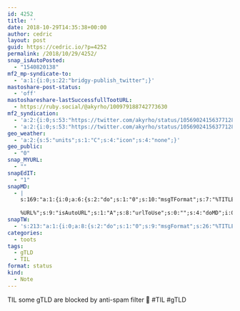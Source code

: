 ```yaml
---
id: 4252
title: ''
date: 2018-10-29T14:35:38+00:00
author: cedric
layout: post
guid: https://cedric.io/?p=4252
permalink: /2018/10/29/4252/
snap_isAutoPosted:
  - "1540820138"
mf2_mp-syndicate-to:
  - 'a:1:{i:0;s:22:"bridgy-publish_twitter";}'
mastoshare-post-status:
  - 'off'
mastoshareshare-lastSuccessfullTootURL:
  - https://ruby.social/@akyrho/100979188742773630
mf2_syndication:
  - 'a:2:{i:0;s:53:"https://twitter.com/akyrho/status/1056902415637712896";i:1;s:46:"https://ruby.social/@akyrho/100979188742773630";}'
  - 'a:2:{i:0;s:53:"https://twitter.com/akyrho/status/1056902415637712896";i:1;s:46:"https://ruby.social/@akyrho/100979188742773630";}'
geo_weather:
  - 'a:2:{s:5:"units";s:1:"C";s:4:"icon";s:4:"none";}'
geo_public:
  - "0"
snap_MYURL:
  - ""
snapEdIT:
  - "1"
snapMD:
  - |
    s:169:"a:1:{i:0;a:6:{s:2:"do";s:1:"0";s:10:"msgTFormat";s:7:"%TITLE%";s:9:"msgFormat";s:19:"%FULLTEXT%
    
    %URL%";s:9:"isAutoURL";s:1:"A";s:8:"urlToUse";s:0:"";s:4:"doMD";i:0;}}";
snapTW:
  - 's:213:"a:1:{i:0;a:8:{s:2:"do";s:1:"0";s:9:"msgFormat";s:26:"%TITLE%. %EXCERPT% - %URL%";s:8:"attchImg";s:1:"1";s:9:"isAutoImg";s:1:"A";s:8:"imgToUse";s:0:"";s:9:"isAutoURL";s:1:"A";s:8:"urlToUse";s:0:"";s:4:"doTW";i:0;}}";'
categories:
  - toots
tags:
  - gTLD
  - TIL
format: status
kind:
  - Note
---
```

TIL some gTLD are blocked by anti-spam filter 🙁 #TIL #gTLD
